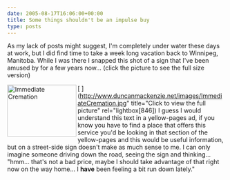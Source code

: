```yaml
---
date: 2005-08-17T16:06:00+00:00
title: Some things shouldn't be an impulse buy
type: posts
---
```

As my lack of posts might suggest, I'm completely under water these days at work, but I did find time to take a week long vacation back to Winnipeg, Manitoba. While I was there I snapped this shot of a sign that I've been amused by for a few years now... (click the picture to see the full size version)

[ <img src="http://www.duncanmackenzie.net/images/ImmediateCremation.jpg" align="left" height="120" width="160" title="Immediate Cremation" border="0" /> ](http://www.duncanmackenzie.net/images/ImmediateCremation.jpg" title="Click to view the full picture" rel="lightbox[846]) I guess I would understand this text in a yellow-pages ad, if you know you have to find a place that offers this service you'd be looking in that section of the yellow-pages and this would be useful information, but on a street-side sign doesn't make as much sense to me. I can only imagine someone driving down the road, seeing the sign and thinking... "hmm... that's not a bad price, maybe I should take advantage of that right now on the way home... I **have** been feeling a bit run down lately."
